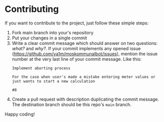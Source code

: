 # Contributing

If you want to contribute to the project, just follow these simple steps:

1. Fork main branch into your's repository
2. Put your changes in a single commit
3. Write a clear commit message which should answer on two questions: _what?_ and _why?_.
   If your commit implements any opened issue (https://github.com/va1m/moskommunalbot/issues), mention the issue number at the very last line of your commit message. Like this:
   ```
   Implement aborting process

   For the case when user's made a mistake entering meter values or just wants to start a new calculation

   #8
   ```
4. Create a pull request with description duplicating the commit message. The destination branch should be this repo's `main` branch.

Happy coding!
